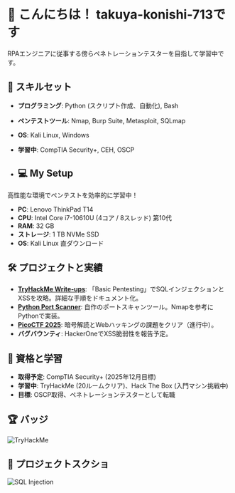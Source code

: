 <!--
**takuya-konishi-713/takuya-konishi-713** is a ✨ _special_ ✨ repository because its `README.md` (this file) appears on your GitHub profile.

Here are some ideas to get you started:

- 🔭 I’m currently working on ...
- 🌱 I’m currently learning ...
- 👯 I’m looking to collaborate on ...
- 🤔 I’m looking for help with ...
- 💬 Ask me about ...
- 📫 How to reach me: ...
- 😄 Pronouns: ...
- ⚡ Fun fact: ...
-->
# 👋 こんにちは！ takuya-konishi-713です

RPAエンジニアに従事する傍らペネトレーションテスターを目指して学習中です。

## 🔧 スキルセット
- **プログラミング**: Python (スクリプト作成、自動化), Bash
- **ペンテストツール**: Nmap, Burp Suite, Metasploit, SQLmap
- **OS**: Kali Linux, Windows
- **学習中**: CompTIA Security+, CEH, OSCP

- ## 💻 My Setup
高性能な環境でペンテストを効率的に学習中！
- **PC**: Lenovo ThinkPad T14
- **CPU**: Intel Core i7-10610U (4コア / 8スレッド) 第10代
- **RAM**: 32 GB
- **ストレージ**: 1 TB NVMe SSD
- **OS**: Kali Linux 直ダウンロード

## 🛠️ プロジェクトと実績
- **[TryHackMe Write-ups](https://github.com/username/tryhackme-writeups)**: 「Basic Pentesting」でSQLインジェクションとXSSを攻略。詳細な手順をドキュメント化。
- **[Python Port Scanner](https://github.com/username/port-scanner)**: 自作のポートスキャンツール。Nmapを参考にPythonで実装。
- **[PicoCTF 2025](https://github.com/username/picoctf)**: 暗号解読とWebハッキングの課題をクリア（進行中）。
- **バグバウンティ**: HackerOneでXSS脆弱性を報告予定。

## 📜 資格と学習
- **取得予定**: CompTIA Security+ (2025年12月目標)
- **学習中**: TryHackMe (20ルームクリア)、Hack The Box (入門マシン挑戦中)
- **目標**: OSCP取得、ペネトレーションテスターとして転職

## 🏆 バッジ
![TryHackMe](https://tryhackme-badges.s3.amazonaws.com/username.png)

## 📸 プロジェクトスクショ
![SQL Injection](https://github.com/username/tryhackme-writeups/raw/main/sql-injection.png)
